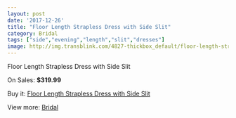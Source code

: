 ```yaml
---
layout: post
date: '2017-12-26'
title: "Floor Length Strapless Dress with Side Slit"
category: Bridal
tags: ["side","evening","length","slit","dresses"]
image: http://img.transblink.com/4827-thickbox_default/floor-length-strapless-dress-with-side-slit.jpg
---
```

Floor Length Strapless Dress with Side Slit

On Sales: **$319.99**
<a href="https://www.transblink.com/en/bridal/1508-floor-length-strapless-dress-with-side-slit.html"><amp-img layout="responsive" width="600" height="600" src="//img.transblink.com/4827-thickbox_default/floor-length-strapless-dress-with-side-slit.jpg" alt="Floor Length Strapless Dress with Side Slit 0" /></a>
<a href="https://www.transblink.com/en/bridal/1508-floor-length-strapless-dress-with-side-slit.html"><amp-img layout="responsive" width="600" height="600" src="//img.transblink.com/4828-thickbox_default/floor-length-strapless-dress-with-side-slit.jpg" alt="Floor Length Strapless Dress with Side Slit 1" /></a>

Buy it: [Floor Length Strapless Dress with Side Slit](https://www.transblink.com/en/bridal/1508-floor-length-strapless-dress-with-side-slit.html "Floor Length Strapless Dress with Side Slit")

View more: [Bridal](https://www.transblink.com/en/3-bridal "Bridal")